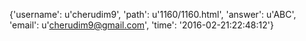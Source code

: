 {'username': u'cherudim9', 'path': u'1160/1160.html', 'answer': u'ABC', 'email': u'cherudim9@gmail.com', 'time': '2016-02-21:22:48:12'}